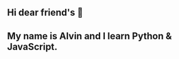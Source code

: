 ## Hi dear friend's 👋
## My name is Alvin and I learn Python & JavaScript.
<!DOCTYPE html>
<img src="https://habrastorage.org/getpro/habr/upload_files/83a/439/896/83a439896f6b83e45feead3b3583ba9f.jpg" alt="">
<!--
**Darkwell005/Darkwell005** is a ✨ _special_ ✨ repository because its `README.md` (this file) appears on your GitHub profile.

Here are some ideas to get you started:

- 🔭 I’m currently working on ...
- 🌱 I’m currently learning ...
- 👯 I’m looking to collaborate on ...
- 🤔 I’m looking for help with ...
- 💬 Ask me about ...
- 📫 How to reach me: ...
- 😄 Pronouns: ...
- ⚡ Fun fact: ...
-->
